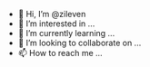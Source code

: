 - 👋 Hi, I’m @zileven
- 👀 I’m interested in ...
- 🌱 I’m currently learning ...
- 💞️ I’m looking to collaborate on ...
- 📫 How to reach me ...

<!---
zileven/zileven is a ✨ special ✨ repository because its `README.md` (this file) appears on your GitHub profile.
You can click the Preview link to take a look at your changes.
--->

